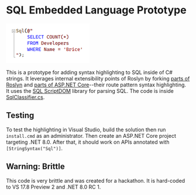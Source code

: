 # SQL Embedded Language Prototype

![Screenshot](.github/Screenshot.png)

This is a prototype for adding syntax highlighting to SQL inside of C# strings. It leverages internal extensibility points of Roslyn by forking [parts of Roslyn](https://github.com/dotnet/roslyn/tree/44555193fd1135b5d53a2099f76fec91e0d1ebde/src/Tools/ExternalAccess/AspNetCore) and [parts of ASP.NET Core](https://github.com/dotnet/aspnetcore/tree/v8.0.0-rc.1.23421.29/src/Framework/AspNetCoreAnalyzers/src/Analyzers)--their route pattern syntax highlighting. It uses the [SQL ScriptDOM](https://github.com/microsoft/SqlScriptDOM) library for parsing SQL. The code is inside [SqlClassifier.cs](Microsoft.AspNetCore.App.Analyzers/SqlEmbeddedLanguage/SqlClassifier.cs).

## Testing

To test the highlighting in Visual Studio, build the solution then run `install.cmd` as an administrator. Then create an ASP.NET Core project targeting .NET 8.0. After that, it should work on APIs annotated with `[StringSyntax("Sql")]`.

## Warning: Brittle

This code is very brittle and was created for a hackathon. It is hard-coded to VS 17.8 Preview 2 and .NET 8.0 RC 1.
